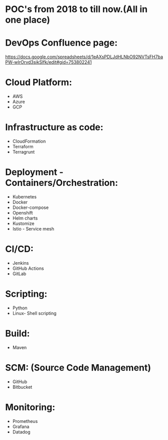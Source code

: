 # POC's from 2018 to till now.(All in one place)
# DevOps Confluence page:

https://docs.google.com/spreadsheets/d/1eAXsPDLJdHLNbO92NVTsFH7baPW-wIrOrvd3sikSlfk/edit#gid=753802241

# Cloud Platform:
* AWS
* Azure
* GCP

# Infrastructure as code:
* CloudFormation
* Terraform
* Terragrunt

# Deployment - Containers/Orchestration:
* Kubernetes
* Docker
* Docker-compose
* Openshift
* Helm charts
* Kustomize
* Istio - Service mesh

# CI/CD:
* Jenkins
* GitHub Actions
* GitLab

# Scripting:
* Python
* Linux- Shell scripting

# Build:
* Maven

# SCM: (Source Code Management) 
* GitHub
* Bitbucket

# Monitoring:
* Prometheus
* Grafana
* Datadog

